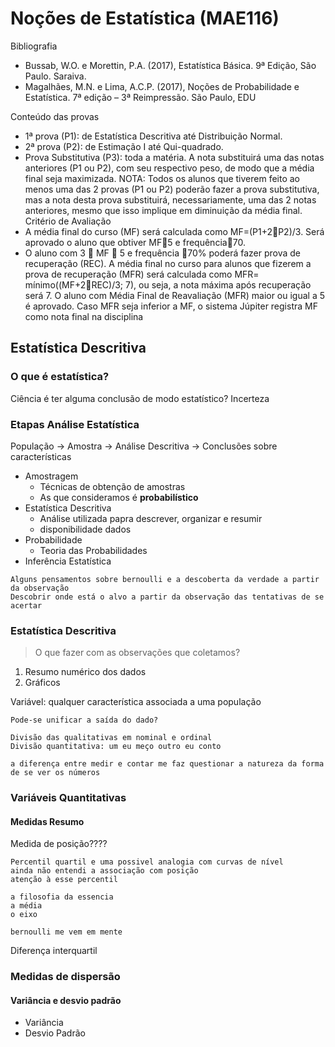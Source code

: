 # Noções de Estatística (MAE116)

Bibliografia

- Bussab, W.O. e Morettin, P.A. (2017), Estatística Básica. 9ª Edição, São Paulo. Saraiva.
- Magalhães, M.N. e Lima, A.C.P. (2017), Noções de Probabilidade e Estatística. 7ª edição – 3ª Reimpressão. São Paulo, EDU

Conteúdo das provas

- 1ª prova (P1): de Estatística Descritiva até Distribuição Normal.
- 2ª prova (P2): de Estimação I até Qui-quadrado.
- Prova Substitutiva (P3): toda a matéria. A nota substituirá uma das notas anteriores (P1 ou P2), com seu respectivo peso, de
  modo que a média final seja maximizada.
  NOTA: Todos os alunos que tiverem feito ao menos uma das 2 provas (P1 ou P2) poderão fazer a prova substitutiva, mas a nota
  desta prova substituirá, necessariamente, uma das 2 notas anteriores, mesmo que isso implique em diminuição da média final.
  Critério de Avaliação
- A média final do curso (MF) será calculada como MF=(P1+2P2)/3. Será aprovado o aluno que obtiver MF5 e frequência70.
- O aluno com 3  MF  5 e frequência 70% poderá fazer prova de recuperação (REC). A média final no curso para alunos que
  fizerem a prova de recuperação (MFR) será calculada como MFR= mínimo((MF+2REC)/3; 7), ou seja, a nota máxima após
  recuperação será 7. O aluno com Média Final de Reavaliação (MFR) maior ou igual a 5 é aprovado. Caso MFR seja inferior a
  MF, o sistema Júpiter registra MF como nota final na disciplina

## Estatística Descritiva

### O que é estatística?

Ciência é ter alguma conclusão de modo estatístico?
Incerteza

### Etapas Análise Estatística

População -> Amostra -> Análise Descritiva -> Conclusões sobre características

- Amostragem
  - Técnicas de obtenção de amostras
  - As que consideramos é **probabilístico**
- Estatística Descritiva
  - Análise utilizada papra descrever, organizar e resumir
  - disponibilidade dados
- Probabilidade
  - Teoria das Probabilidades
- Inferência Estatística

```
Alguns pensamentos sobre bernoulli e a descoberta da verdade a partir da observação
Descobrir onde está o alvo a partir da observação das tentativas de se acertar

```
### Estatística Descritiva
> O que fazer com as observações que coletamos?
1. Resumo numérico dos dados
2. Gráficos

Variável: qualquer característica associada a uma população

```
Pode-se unificar a saída do dado?

Divisão das qualitativas em nominal e ordinal
Divisão quantitativa: um eu meço outro eu conto

a diferença entre medir e contar me faz questionar a natureza da forma de se ver os números
```
### Variáveis Quantitativas
#### Medidas Resumo

Medida de posição????

```
Percentil quartil e uma possivel analogia com curvas de nível
ainda não entendi a associação com posição
atenção à esse percentil

a filosofia da essencia
a média 
o eixo

bernoulli me vem em mente

```

Diferença interquartil

### Medidas de dispersão
#### Variância e desvio padrão

- Variância 
- Desvio Padrão


